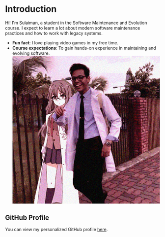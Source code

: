 # Introduction
Hi! I'm Sulaiman, a student in the Software Maintenance
and Evolution course.
I expect to learn a lot about modern software maintenance
practices and how to work with legacy systems.
- **Fun fact**: I love playing video games in my free time.
- **Course expectations**: To gain hands-on experience in
maintaining and evolving software.
[![My Image](./Sulaiman.png)](https://www.youtube.com/watch?v=DwUHazWvDjE)

## GitHub Profile
You can view my personalized GitHub profile
[here](https://github.com/sulaimanmhashim).
